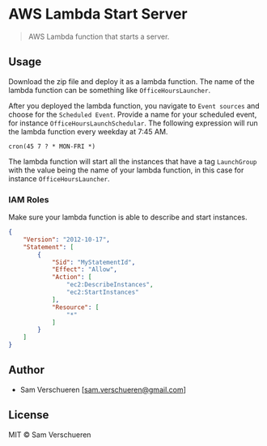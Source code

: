 # AWS Lambda Start Server

> AWS Lambda function that starts a server.

## Usage

Download the zip file and deploy it as a lambda function. The name of the lambda function can be something like `OfficeHoursLauncher`.

After you deployed the lambda function, you navigate to `Event sources` and choose for the `Scheduled Event`. Provide a name for your scheduled event,
for instance `OfficeHoursLaunchSchedular`. The following expression will run the lambda function every weekday at 7:45 AM.

```
cron(45 7 ? * MON-FRI *)
```

The lambda function will start all the instances that have a tag `LaunchGroup` with the value being the name of your lambda function, in this case for instance
`OfficeHoursLauncher`.

### IAM Roles

Make sure your lambda function is able to describe and start instances.

```json
{
    "Version": "2012-10-17",
    "Statement": [
        {
            "Sid": "MyStatementId",
            "Effect": "Allow",
            "Action": [
                "ec2:DescribeInstances",
                "ec2:StartInstances"
            ],
            "Resource": [
                "*"
            ]
        }
    ]
}
```

## Author

- Sam Verschueren [<sam.verschueren@gmail.com>]

## License

MIT © Sam Verschueren
